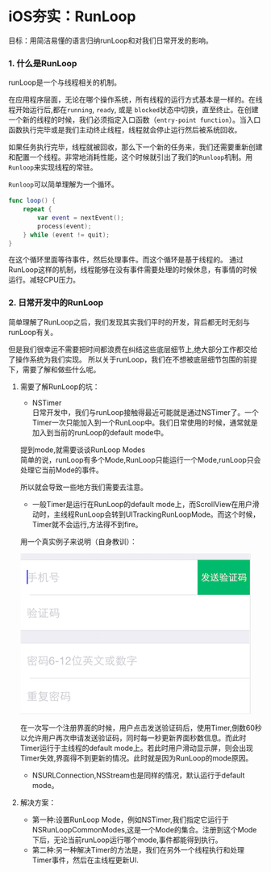 # iOS夯实：RunLoop

目标：用简洁易懂的语言归纳runLoop和对我们日常开发的影响。

### 1. 什么是RunLoop

runLoop是一个与线程相关的机制。  

在应用程序层面，无论在哪个操作系统，所有线程的运行方式基本是一样的。在线程开始运行后,都在`running`, `ready`, 或是 `blocked`状态中切换，直至终止。在创建一个新的线程的时候，我们必须指定入口函数（`entry-point function`）。当入口函数执行完毕或是我们主动终止线程，线程就会停止运行然后被系统回收。

如果任务执行完毕，线程就被回收，那么下一个新的任务来，我们还需要重新创建和配置一个线程。非常地消耗性能，这个时候就引出了我们的`Runloop`机制。用`Runloop`来实现线程的常驻。

`Runloop`可以简单理解为一个循环。

~~~swift
func loop() {
    repeat {
        var event = nextEvent();
        process(event);
    } while (event != quit);
}
~~~


在这个循环里面等待事件，然后处理事件。而这个循环是基于线程的。
通过RunLoop这样的机制，线程能够在没有事件需要处理的时候休息，有事情的时候运行。减轻CPU压力。


### 2. 日常开发中的RunLoop
简单理解了RunLoop之后，我们发现其实我们平时的开发，背后都无时无刻与runLoop有关。

但是我们很幸运不需要把时间都浪费在纠结这些底层细节上,绝大部分工作都交给了操作系统为我们实现。
所以关于runLoop，我们在不想被底层细节包围的前提下，需要了解和做些什么呢。

1. 需要了解RunLoop的坑：
	- NSTimer  
	日常开发中，我们与runLoop接触得最近可能就是通过NSTimer了。一个Timer一次只能加入到一个RunLoop中。我们日常使用的时候，通常就是加入到当前的runLoop的default mode中。  
	
	 提到mode,就需要谈谈RunLoop Modes  
	 简单的说，runLoop有多个Mode,RunLoop只能运行一个Mode,runLoop只会处理它当前Mode的事件。
	 
	 所以就会导致一些地方我们需要去注意。
	 - 一般Timer是运行在RunLoop的default mode上，而ScrollView在用户滑动时，主线程RunLoop会转到UITrackingRunLoopMode。而这个时候，Timer就不会运行,方法得不到fire。

	 用一个真实例子来说明（自身教训）：
	 
	 ![注册界面](https://github.com/100mango/zen/blob/master/%23iOS%E5%A4%AF%E5%AE%9E%EF%BC%9ARunLoop/RunLoop.png)
	 
	 在一次写一个注册界面的时候，用户点击发送验证码后，使用Timer,倒数60秒以允许用户再次申请发送验证码，同时每一秒更新界面秒数信息。而此时Timer运行于主线程的default mode上。若此时用户滑动显示屏，则会出现Timer失效,界面得不到更新的情况。此时就是因为RunLoop的mode原因。
	 
	- NSURLConnection,NSStream也是同样的情况，默认运行于default mode。
	
2. 解决方案：
	- 第一种:设置RunLoop Mode，例如NSTimer,我们指定它运行于NSRunLoopCommonModes,这是一个Mode的集合。注册到这个Mode下后，无论当前runLoop运行哪个mode,事件都能得到执行。
	- 第二种:另一种解决Timer的方法是，我们在另外一个线程执行和处理Timer事件，然后在主线程更新UI.
	 
